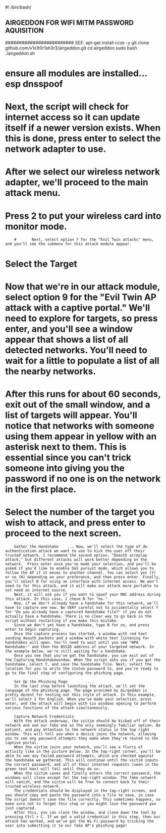 #! /bin/bash/

## AIRGEDDON FOR WIFI MITM PASSWORD AQUISITION
######################### SEE: 
apt-get install ccze -y
git clone github.com/v1s1t0r1sh3r3/airgeddon.git
cd airgeddon
sudo bash ./airgeddon.sh
# ensure all modules are installed... esp dnsspoof
#       Next, the script will check for internet access so it can update itself if a newer version exists. When this is done, press enter to select the network adapter to use.
#       After we select our wireless network adapter, we'll proceed to the main attack menu.
#       Press 2 to put your wireless card into monitor mode. 
        #       Next, select option 7 for the "Evil Twin attacks" menu, and you'll see the submenu for this attack module appear.
#       Select the Target
#       Now that we're in our attack module, select option 9 for the "Evil Twin AP attack with a captive portal." We'll need to explore for targets, so press enter, and you'll see a window appear that shows a list of all detected networks. You'll need to wait for a little to populate a list of all the nearby networks.
#       After this runs for about 60 seconds, exit out of the small window, and a list of targets will appear. You'll notice that networks with someone using them appear in yellow with an asterisk next to them. This is essential since you can't trick someone into giving you the password if no one is on the network in the first place.
#       Select the number of the target you wish to attack, and press enter to proceed to the next screen.

        Gather the Handshake    ... Now, we'll select the type of de-authentication attack we want to use to kick the user off their trusted network. I recommend the second option, "Deauth aireplay attack," but different attacks will work better depending on the network.  Press enter once you've made your selection, and you'll be asked if you'd like to enable DoS pursuit mode, which allows you to follow the AP if it moves to another channel. You can select yes (Y) or no (N) depending on your preference, and then press enter. Finally, you'll select N for using an interface with internet access. We won't need to for this attack, and it will make our attack more portable to not need an internet source.  
        Next, it will ask you if you want to spoof your MAC address during this attack. In this case, I chose N for "no."
        Now, if we don't already have a handshake for this network, we'll have to capture one now. Be VERY careful not to accidentally select Y for "Do you already have a captured Handshake file?" if you do not actually have a handshake. There is no clear way to go back in the script without restarting if you make this mistake.
        Since we don't yet have a handshake, type N for no, and press enter to begin capturing.
        Once the capture process has started, a window with red text sending deauth packets and a window with white text listening for handshakes will open. You'll need to wait until you see "WPA Handshake:" and then the BSSID address of your targeted network. In the example below, we're still waiting for a handshake.
        Once you see that you've got the handshake, you can exit out of the Capturing Handshakewindow. When the script asks you if you got the handshake, select Y, and save the handshake file. Next, select the location for you to write the stolen password to, and you're ready to go to the final step of configuring the phishing page.
        
        Set Up the Phishing Page        ....
        In the last step before launching the attack, we'll set the language of the phishing page. The page provided by Airgeddon is pretty decent for testing out this style of attack. In this example, we'll select 1 for English. When you've made your selection, press enter, and the attack will begin with six windows opening to perform various functions of the attack simultaneously.
        
        Capture Network Credentials
        With the attack underway, the victim should be kicked off of their network and see our fake one as the only seemingly familiar option. Be patient, and pay attention to the network status in the top right window. This will tell you when a device joins the network, allowing you to see any password attempts they make when they're routed to the captive portal.  
        When the victim joins your network, you'll see a flurry of activity like in the picture below. In the top-right corner, you'll be able to see any failed password attempts, which are checked against the handshake we gathered. This will continue until the victim inputs the correct password, and all of their internet requests (seen in the green text box) will fail until they do so.
        When the victim caves and finally enters the correct password, the windows will close except for the top-right window. The fake network will vanish, and the victim will be free to connect back to their trusted wireless network.
        The credentials should be displayed in the top-right screen, and you should copy and paste the password into a file to save, in case the script doesn't save the file correctly. This sometimes happens, so make sure not to forget this step or you might lose the password you just captured.
        After this, you can close the window, and close down the tool by pressing Ctrl + C. If we get a valid credential in this step, then our attack has worked, and we've got the Wi-Fi password by tricking the user into submitting it to our fake AP's phishing page!
